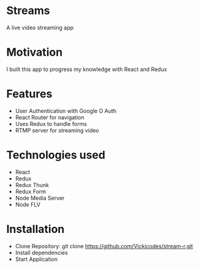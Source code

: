 # Streams
A live video streaming app

# Motivation
I built this app to progress my knowledge with React and Redux

# Features
- User Authentication with Google O Auth
- React Router for navigation
- Uses Redux to handle forms
- RTMP server for streaming video

# Technologies used
- React
- Redux
- Redux Thunk
- Redux Form
- Node Media Server
- Node FLV

# Installation
- Clone Repository: git clone https://github.com/Vickicodes/stream-r.git
- Install dependencies
- Start Application